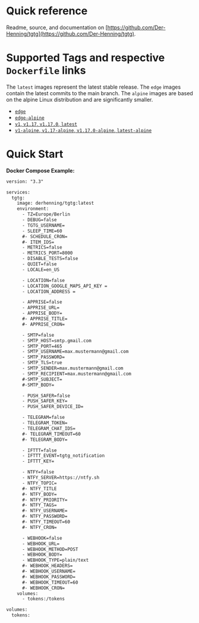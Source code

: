 # Quick reference

Readme, source, and documentation on [https://github.com/Der-Henning/tgtg](https://github.com/Der-Henning/tgtg).

# Supported Tags and respective `Dockerfile` links

 The `latest` images represent the latest stable release.
 The `edge` images contain the latest commits to the main branch.
 The `alpine` images are based on the alpine Linux distribution and are significantly smaller.

- [`edge`](https://github.com/Der-Henning/tgtg/blob/main/Dockerfile)
- [`edge-alpine`](https://github.com/Der-Henning/tgtg/blob/main/Dockerfile.alpine)
- [`v1`, `v1.17`, `v1.17.0`, `latest`](https://github.com/Der-Henning/tgtg/blob/v1.17.0/Dockerfile)
- [`v1-alpine`, `v1.17-alpine`, `v1.17.0-alpine`, `latest-alpine`](https://github.com/Der-Henning/tgtg/blob/v1.17.0/Dockerfile.alpine)

# Quick Start

**Docker Compose Example:**

````xml
version: "3.3"

services:
  tgtg:
    image: derhenning/tgtg:latest
    environment:
      - TZ=Europe/Berlin
      - DEBUG=false
      - TGTG_USERNAME=
      - SLEEP_TIME=60
      #- SCHEDULE_CRON=
      #- ITEM_IDS=
      - METRICS=false
      - METRICS_PORT=8000
      - DISABLE_TESTS=false
      - QUIET=false
      - LOCALE=en_US

      - LOCATION=false
      - LOCATION_GOOGLE_MAPS_API_KEY =
      - LOCATION_ADDRESS =

      - APPRISE=false
      - APPRISE_URL=
      - APPRISE_BODY=
      #- APPRISE_TITLE=
      #- APPRISE_CRON=

      - SMTP=false
      - SMTP_HOST=smtp.gmail.com
      - SMTP_PORT=465
      - SMTP_USERNAME=max.mustermann@gmail.com
      - SMTP_PASSWORD=
      - SMTP_TLS=true
      - SMTP_SENDER=max.mustermann@gmail.com
      - SMTP_RECIPIENT=max.mustermann@gmail.com
      #-SMTP_SUBJECT=
      #-SMTP_BODY=

      - PUSH_SAFER=false
      - PUSH_SAFER_KEY=
      - PUSH_SAFER_DEVICE_ID=

      - TELEGRAM=false
      - TELEGRAM_TOKEN=
      - TELEGRAM_CHAT_IDS=
      #- TELEGRAM_TIMEOUT=60
      #- TELEGRAM_BODY=

      - IFTTT=false
      - IFTTT_EVENT=tgtg_notification
      - IFTTT_KEY=

      - NTFY=false
      - NTFY_SERVER=https://ntfy.sh
      - NTFY_TOPIC=
      #- NTFY_TITLE
      #- NTFY_BODY=
      #- NTFY_PRIORITY=
      #- NTFY_TAGS=
      #- NTFY_USERNAME=
      #- NTFY_PASSWORD=
      #- NTFY_TIMEOUT=60
      #- NTFY_CRON=

      - WEBHOOK=false
      - WEBHOOK_URL=
      - WEBHOOK_METHOD=POST
      - WEBHOOK_BODY=
      - WEBHOOK_TYPE=plain/text
      #- WEBHOOK_HEADERS=
      #- WEBHOOK_USERNAME=
      #- WEBHOOK_PASSWORD=
      #- WEBHOOK_TIMEOUT=60
      #- WEBHOOK_CRON=
    volumes:
      - tokens:/tokens

volumes:
  tokens:
````
